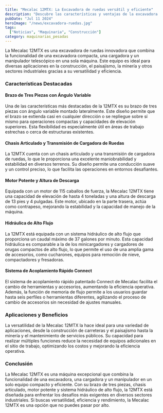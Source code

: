 ```yaml
---
title: "Mecalac 12MTX: La Excavadora de ruedas versátil y eficiente"
description: "Descubre las características y ventajas de la excavadora de ruedas Mecalac 12MTX, una máquina que combina excavadora, cargadora y manipuladora en un solo equipo versátil y potente."
pubDate: "Jul 11 2024"
heroImage: "/news/excavadora-ruedas.jpg"
tags:
  ["Noticias", "Maquinaria", "Construcción"]
category: maquinarias_pesadas
---
```


La Mecalac 12MTX es una excavadora de ruedas innovadora que combina la funcionalidad de una excavadora compacta, una cargadora y un manipulador telescópico en una sola máquina. Este equipo es ideal para diversas aplicaciones en la construcción, el paisajismo, la minería y otros sectores industriales gracias a su versatilidad y eficiencia.

### Características Destacadas

#### Brazo de Tres Piezas con Ángulo Variable

Una de las características más destacadas de la 12MTX es su brazo de tres piezas con ángulo variable montado lateralmente. Este diseño permite que el brazo se extienda casi en cualquier dirección o se repliegue sobre sí mismo para operaciones compactas y capacidades de elevación superiores. Esta flexibilidad es especialmente útil en áreas de trabajo estrechas o cerca de estructuras existentes.

#### Chasis Articulado y Transmisión de Cargadora de Ruedas

La 12MTX cuenta con un chasis articulado y una transmisión de cargadora de ruedas, lo que le proporciona una excelente maniobrabilidad y estabilidad en diversos terrenos. Su diseño permite una conducción suave y un control preciso, lo que facilita las operaciones en entornos desafiantes.

#### Motor Potente y Altura de Descarga

Equipada con un motor de 115 caballos de fuerza, la Mecalac 12MTX tiene una capacidad de elevación de hasta 4 toneladas y una altura de descarga de 13 pies y 4 pulgadas. Este motor, ubicado en la parte trasera, actúa como contrapeso, mejorando la estabilidad y la capacidad de manejo de la máquina.

#### Hidráulica de Alto Flujo

La 12MTX está equipada con un sistema hidráulico de alto flujo que proporciona un caudal máximo de 37 galones por minuto. Esta capacidad hidráulica es comparable a la de los minicargadores y cargadores de orugas compactos de alto flujo, lo que permite el uso de una amplia gama de accesorios, como cucharones, equipos para remoción de nieve, compactadores y fresadoras.

#### Sistema de Acoplamiento Rápido Connect

El sistema de acoplamiento rápido patentado Connect de Mecalac facilita el cambio de herramientas y accesorios, aumentando la eficiencia operativa. Además, la función de memoria de flujo permite a los usuarios guardar hasta seis perfiles o herramientas diferentes, agilizando el proceso de cambio de accesorios sin necesidad de ajustes manuales.

### Aplicaciones y Beneficios

La versatilidad de la Mecalac 12MTX la hace ideal para una variedad de aplicaciones, desde la construcción de carreteras y el paisajismo hasta la minería y el mantenimiento de servicios públicos. Su capacidad para realizar múltiples funciones reduce la necesidad de equipos adicionales en el sitio de trabajo, optimizando los costos y mejorando la eficiencia operativa.

### Conclusión

La Mecalac 12MTX es una máquina excepcional que combina la funcionalidad de una excavadora, una cargadora y un manipulador en un solo equipo compacto y eficiente. Con su brazo de tres piezas, chasis articulado, motor potente y sistema hidráulico de alto flujo, la 12MTX está diseñada para enfrentar los desafíos más exigentes en diversos sectores industriales. Si buscas versatilidad, eficiencia y rendimiento, la Mecalac 12MTX es una opción que no puedes pasar por alto.